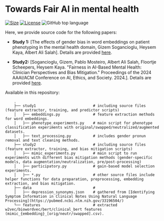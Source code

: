 # Towards Fair AI in mental health 
[![Size](https://img.shields.io/github/repo-size/gizemsogancioglu/gender-bias-mental-health)](https://img.shields.io/github/repo-size/gizemsogancioglu/gender-bias-mental-health)
[![License](https://img.shields.io/github/license/gizemsogancioglu/gender-bias-mental-health)](https://img.shields.io/github/license/gizemsogancioglu/gender-bias-mental-health)
![GitHub top language](https://img.shields.io/github/languages/top/gizemsogancioglu/gender-bias-mental-health)

Here, we provide source code for the following papers:
- **Study 1:** [The effects of gender bias in word embeddings on
patient phenotyping in the mental health domain, Gizem Sogancioglu, Heysem Kaya, Albert Ali Salah]. Details are provided [here](https://github.com/gizemsogancioglu/gender-bias-mental-health/tree/main/source/study1). 

- **Study2:** [Sogancioglu, Gizem, Pablo Mosteiro, Albert Ali
Salah, Floortje Scheepers, Heysem Kaya. "Fairness in AI-Based Mental Health:
Clinician Perspectives and Bias Mitigation." Proceedings of the 2024 AAAI/ACM
Conference on AI, Ethics, and Society. 2024.]. Details are provided [here](https://github.com/gizemsogancioglu/gender-bias-mental-health/tree/main/source/study2). 

Available in this repository: 

        .
        ├── study1                          # including source files (feature extractor, training, and predictor scripts)                
        │   ├── embeddings.py               # feature extraction methods for word embeddings. 
        │   ├── phenotype_experiments.py    # main script for phenotype classification experiments with original/swapped/neutralized/augmented datasets.
        │   ├── text_processing.py          # includes gender pronun removal and text cleaning methods.
        ├── study2                          # including source files (feature extractor, training, and bias mitigation scripts)                
        │   ├── mimic_experiments.py        # main script to run experiments with different bias mitigation methods (gender-specific models, data augmentation/neutralization, pre/post-processing)
        │   ├── participatory.py            # gain-based model selection experiments.
        │   ├── *.py                        # other source files include helper functions for data preparation, preprocessing, embedding extraction, and bias mitigation. 
        ├── data                            #                 
        │   ├── depression_synonyms.json    # gathered from [Identifying Symptom Information in Clinical Notes Using Natural Language Processing](https://pubmed.ncbi.nlm.nih.gov/33196504/)
        └── features                        # extracted w2vec/biowordvec/bert/clinical_bert features (mimic_{embedding}_[orig/neutr/swapped].csv). 

